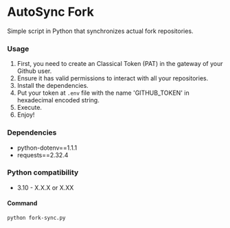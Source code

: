 # AutoSync Fork

Simple script in Python that synchronizes actual fork repositories.

### Usage 

1. First, you need to create an Classical Token (PAT) in the gateway of your Github user.
2. Ensure it has valid permissions to interact with all your repositories.
3. Install the dependencies.
4. Put your token at `.env` file with the name 'GITHUB_TOKEN' in hexadecimal encoded string.
5. Execute.
6. Enjoy! 

### Dependencies

- python-dotenv==1.1.1
- requests==2.32.4

### Python compatibility

- 3.10 - X.X.X or X.XX

#### Command

```console
python fork-sync.py
```
